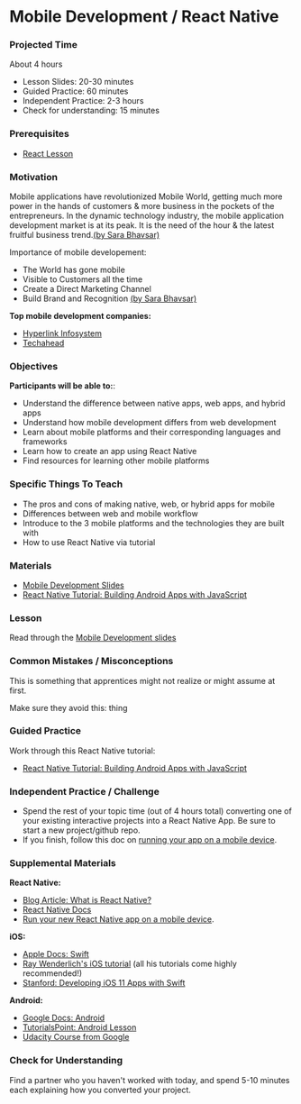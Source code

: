 # Mobile Development / React Native

### Projected Time
About 4 hours
- Lesson Slides: 20-30 minutes
- Guided Practice: 60 minutes
- Independent Practice: 2-3 hours
- Check for understanding: 15 minutes


### Prerequisites

- [React Lesson](/react-js/react.md)

### Motivation

Mobile applications have revolutionized Mobile World, getting much more power in the hands of customers & more business in the pockets of the entrepreneurs. In the dynamic technology industry, the mobile application development market is at its peak. It is the need of the hour & the latest fruitful business trend.[(by Sara Bhavsar)](https://www.quora.com/Why-is-the-mobile-application-development-important)

Importance of mobile developement:
- The World has gone mobile
- Visible to Customers all the time
- Create a Direct Marketing Channel
- Build Brand and Recognition
[(by Sara Bhavsar)](https://www.quora.com/Why-is-the-mobile-application-development-important)

**Top mobile development companies:**
- [Hyperlink Infosystem](https://clutch.co/profile/hyperlink-infosystem)
- [Techahead](https://clutch.co/profile/techahead)

### Objectives

**Participants will be able to:**:

- Understand the difference between native apps, web apps, and hybrid apps
- Understand how mobile development differs from web development
- Learn about mobile platforms and their corresponding languages and frameworks 
- Learn how to create an app using React Native
- Find resources for learning other mobile platforms

### Specific Things To Teach
- The pros and cons of making native, web, or hybrid apps for mobile
- Differences between web and mobile workflow
- Introduce to the 3 mobile platforms and the technologies they are built with 
- How to use React Native via tutorial

### Materials

- [Mobile Development Slides](https://docs.google.com/presentation/d/1aaTRvbQf3jouzDCLCPFEazB3zAnNjtnw_Hgc-M6bB_I/edit#slide=id.g22b045fc2c_0_8)
- [React Native Tutorial: Building Android Apps with JavaScript](https://www.raywenderlich.com/247-react-native-tutorial-building-android-apps-with-javascript)

### Lesson

Read through the [Mobile Development slides](https://docs.google.com/presentation/d/1aaTRvbQf3jouzDCLCPFEazB3zAnNjtnw_Hgc-M6bB_I/edit#slide=id.g22b045fc2c_0_8)

### Common Mistakes / Misconceptions

This is something that apprentices might not realize or might assume at first.

Make sure they avoid this: thing


### Guided Practice


Work through this React Native tutorial:

- [React Native Tutorial: Building Android Apps with JavaScript](https://www.raywenderlich.com/247-react-native-tutorial-building-android-apps-with-javascript)


### Independent Practice / Challenge

- Spend the rest of your topic time (out of 4 hours total) converting one of your existing interactive projects into a React Native App. Be sure to start a new project/github repo.
- If you finish, follow this doc on [running your app on a mobile device](https://facebook.github.io/react-native/docs/running-on-device).

### Supplemental Materials

**React Native:**
-  [Blog Article: What is React Native?](https://learnreact.design/2017/06/20/what-is-react-native)
-  [React Native Docs](https://facebook.github.io/react-native/docs/props)
-  [Run your new React Native app on a mobile device](https://facebook.github.io/react-native/docs/running-on-device).

**iOS:**
- [Apple Docs: Swift](https://developer.apple.com/documentation/swift)
- [Ray Wenderlich's iOS tutorial](https://www.raywenderlich.com/)  (all his tutorials come highly recommended!)
- [Stanford: Developing iOS 11 Apps with Swift](https://itunes.apple.com/us/course/developing-ios-11-apps-with-swift/id1309275316)

**Android:**
- [Google Docs: Android](https://developers.google.com/training/android/)
- [TutorialsPoint: Android Lesson](https://www.tutorialspoint.com/android/)
- [Udacity Course from Google](https://www.udacity.com/grow-with-google)

### Check for Understanding

Find a partner who you haven't worked with today, and spend 5-10 minutes each explaining how you converted your project.
